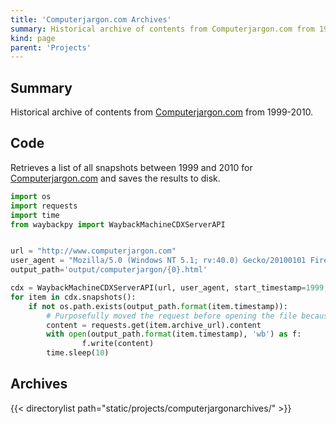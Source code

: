 ```yaml
---
title: 'Computerjargon.com Archives'
summary: Historical archive of contents from Computerjargon.com from 1999-2010.
kind: page
parent: 'Projects'
---
```


## Summary

Historical archive of contents from [Computerjargon.com](https://www.computerjargon.com) from 1999-2010.

## Code

Retrieves a list of all snapshots between 1999 and 2010 for [Computerjargon.com](https://www.computerjargon.com) and saves the results to disk.

```python
import os
import requests
import time 
from waybackpy import WaybackMachineCDXServerAPI


url = "http://www.computerjargon.com"
user_agent = "Mozilla/5.0 (Windows NT 5.1; rv:40.0) Gecko/20100101 Firefox/39.0"
output_path='output/computerjargon/{0}.html'

cdx = WaybackMachineCDXServerAPI(url, user_agent, start_timestamp=1999, end_timestamp=2010)
for item in cdx.snapshots():
    if not os.path.exists(output_path.format(item.timestamp)):
        # Purposefully moved the request before opening the file because of rate limiting on the wayback machine
        content = requests.get(item.archive_url).content
        with open(output_path.format(item.timestamp), 'wb') as f:
                f.write(content)
        time.sleep(10)
```

## Archives

{{< directorylist path="static/projects/computerjargonarchives/" >}}